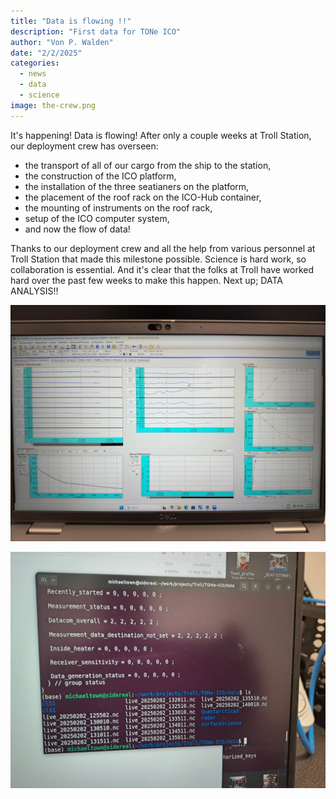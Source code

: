```yaml
---
title: "Data is flowing !!"
description: "First data for TONe ICO"
author: "Von P. Walden"
date: "2/2/2025"
categories:
  - news
  - data
  - science
image: the-crew.png
---
```


It's happening! Data is flowing! After only a couple weeks at Troll Station, our deployment crew has overseen: 

- the transport of all of our cargo from the ship to the station, 
- the construction of the ICO platform, 
- the installation of the three seatianers on the platform, 
- the placement of the roof rack on the ICO-Hub container, 
- the mounting of instruments on the roof rack, 
- setup of the ICO computer system,
- and now the flow of data!

Thanks to our deployment crew and all the help from various personnel at Troll Station that made this milestone possible. Science is hard work, so collaboration is essential. And it's clear that the folks at Troll have worked hard over the past few weeks to make this happen. Next up; DATA ANALYSIS!!

![Data from the RPG Microwave Radiometer](data1.jpeg)

![Data from the Vaisala Depolarization Lidar](data2.jpeg)
